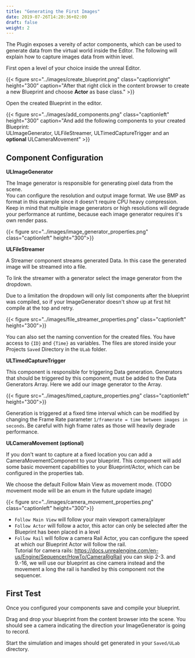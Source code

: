 ```yaml
---
title: "Generating the First Images"
date: 2019-07-26T14:20:36+02:00
draft: false
weight: 2
---
```


The Plugin exposes a vereity of actor components, which can be used to generate data from the virtual world inside the Editor.
The following will explain how to capture images data from within level.

First open a level of your choice inside the unreal Editor.

{{< figure src="../images/create_blueprint.png" class="captionright" height="300" caption="After that right click in the content browser to create a new Blueprint and choose **Actor** as base class." >}}

Open the created Blueprint in the editor.

{{< figure src="../images/add_components.png" class="captionleft" height="300" caption="And add the following components to your created Blueprint: <br>ULImageGenerator, ULFileStreamer, ULTimedCaptureTrigger and an **optional** ULCameraMovement" >}}

## Component Configuration

**ULImageGenerator**

The Image generator is responsible for generating pixel data from the scene.  
You can configure the resolution and output image format.
We use BMP as format in this example since it doesn't require CPU heavy compression.  
Keep in mind that multiple image generators or high resolutions will degrade your performance at runtime, because each image generator requires it's own render pass.

{{< figure src="../images/image_generator_properties.png" class="captionleft" height="300">}}

**ULFileStreamer**

A Streamer component streams generated Data. In this case the generated image will be streamed into a file.

To link the streamer with a generator select the image generator from the dropdown.

Due to a limitation the dropdown will only list components after the blueprint was compiled,
so if your ImageGenerator doesn't show up at first hit compile at the top and retry.

{{< figure src="../images/file_streamer_properties.png" class="captionleft" height="300">}}

You can also set the naming convention for the created files.
You have access to `{ID}` and `{Time}` as variables.
The files are stored inside your Projects `Saved` Directory in the `ULab` folder.

**ULTimedCaptureTrigger**

This component is responsible for triggering Data generation.
Generators that should be triggered by this component, must be added to the Data Generators Array.
Here we add our image generator to the Array.

{{< figure src="../images/timed_capture_properties.png" class="captionleft" height="300">}}

Generation is triggered at a fixed time interval which can be modified by changing the Frame Rate parameter `1/framerate = time between images in seconds`.
Be careful with high frame rates as those will heavily degrade performance.

**ULCameraMovement (optional)**

If you don't want to capture at a fixed location you can add
a CameraMovementComponent to your blueprint. This component will add some basic movement capabilities to your Blueprint/Actor, which can be configured in the properties tab.

We choose the default Follow Main View as movement mode.
(TODO movement mode will be an enum in the future update image)

{{< figure src="../images/camera_movement_properties.png" class="captionleft" height="300">}}

* `Follow Main View` will follow your main viewport camera/player
* `Follow Actor` will follow a actor, this actor can only be selected after the Blueprint has been placed in a level
* `Follow Rail` will follow a camera Rail Actor, you can configure the speed at which our Blueprint Actor will follow the rail.  
Tutorial for camera rails: https://docs.unrealengine.com/en-us/Engine/Sequencer/HowTo/CameraRigRail you can skip 2-3. and 9.-16, we will use our blueprint as cine camera instead and the movement a long the rail is handled by this component not the sequencer.

## First Test

Once you configured your components save and compile your blueprint.

Drag and drop your blueprint from the content browser into the scene.
You should see a camera indicating the direction your ImageGenerator is going to record.

Start the simulation and images should get generated in your `Saved/ULab` directory.
